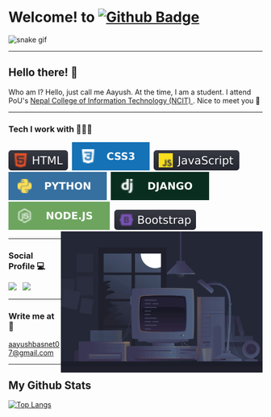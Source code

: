 # Welcome! to [![Github Badge](https://img.shields.io/badge/-Aayushbasnet-white?style=flat&logo=github&logoColor=black&link=https://github.com/Aayushbasnet/)](https://github.com/Aayushbasnet)

![snake gif](https://github.com/Aayushbasnet/Aayushbasnet/blob/output/github-contribution-grid-snake.gif)
***

## Hello there! 👋
<p align='left'>Who am I? Hello, just call me Aayush. At the time, I am a student. I attend PoU's <a href="https://ncit.edu.np/">Nepal College of Information Technology (NCIT) </a>. Nice to meet you 🤝</p>

***
### Tech I work with 👨🏻‍💻
[![HTML](/icons/HTML.svg)](https://html.com/)&nbsp;
[![CSS3](/icons/css3.svg)](https://www.w3schools.com/css/)&nbsp;
[![JavaScript](/icons/JavaScript.svg)](https://www.javascript.com/)&nbsp;
[![Python](/icons/python.svg)](python.org)&nbsp;
[![Django](/icons/django.svg)](https://www.djangoproject.com/)&nbsp;
[![NodeJS](/icons/nodejs.svg)](https://nodejs.org/)&nbsp;
[![Bootstrap](/icons/Bootstrap.svg)](https://getbootstrap.com/)&nbsp;
<img align="right" alt="coding" src="coding.gif" width="400" height="280" />
***

### Social Profile 💻
[<img height="46" src="https://raw.githubusercontent.com/exendahal/exendahal/master/twitter.png" />](https://twitter.com/AayushBasnet23) &nbsp;
[<img height="48" src="https://raw.githubusercontent.com/exendahal/exendahal/master/LinkedIn.png" />](https://www.linkedin.com/in/aayush-basnet-42ba3919a/)&nbsp;

***
### Write me at 📧
aayushbasnet07@gmail.com

***
## My Github Stats
[![Top Langs](https://github-readme-stats.vercel.app/api/top-langs/?username=Aayushbasnet&layout=compact&show_icons=true&theme=tokyonight)](https://github.com/Aayushbasnet/)

